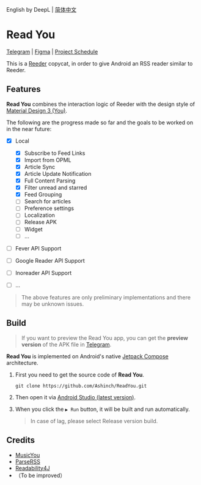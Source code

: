 English by DeepL | [简体中文](https://github.com/Ashinch/ReadYou/blob/main/README-zh.md)

# Read You

[Telegram](https://t.me/ReadYouApp) | [Figma](https://www.figma.com/file/ViBW8GbUgkTMmK6a80h8X1/Reader-You?node-id=7028%3A23673) | [Project Schedule](https://github.com/Ashinch/ReadYou/projects/1)

This is a [Reeder](https://reederapp.com/) copycat, in order to give Android an RSS reader similar to Reeder.

## Features

**Read You** combines the interaction logic of Reeder with the design style of [Material Design 3 (You)](https://m3.material.io/).

The following are the progress made so far and the goals to be worked on in the near future:

-   [x] Local

    -   [x] Subscribe to Feed Links
    -   [x] Import from OPML
    -   [x] Article Sync
    -   [x] Article Update Notification
    -   [x] Full Content Parsing
    -   [x] Filter unread and starred
    -   [x] Feed Grouping
    -   [ ] Search for articles
    -   [ ] Preference settings
    -   [ ] Localization
    -   [ ] Release APK
    -   [ ] Widget
    -   [ ] ...

-   [ ] Fever API Support
-   [ ] Google Reader API Support
-   [ ] Inoreader API Support
-   [ ] ...

> The above features are only preliminary implementations and there may be unknown issues.

## Build

> If you want to preview the Read You app, you can get the **preview version** of the APK file in [Telegram](https://t.me/ReadYouApp).

**Read You** is implemented on Android's native [Jetpack Compose](https://developer.android.com/jetpack/compose) architecture.

1. First you need to get the source code of **Read You**.

    ```shell
    git clone https://github.com/Ashinch/ReadYou.git
    ```

2. Then open it via [Android Studio (latest version)](https://developer.android.com/studio).

3. When you click the `▶ Run` button, it will be built and run automatically.

    > In case of lag, please select Release version build.

## Credits

-   [MusicYou](https://github.com/Kyant0/MusicYou)
-   [ParseRSS](https://github.com/muhrifqii/ParseRSS)
-   [Readability4J](https://github.com/dankito/Readability4J)
-   （To be improved）
